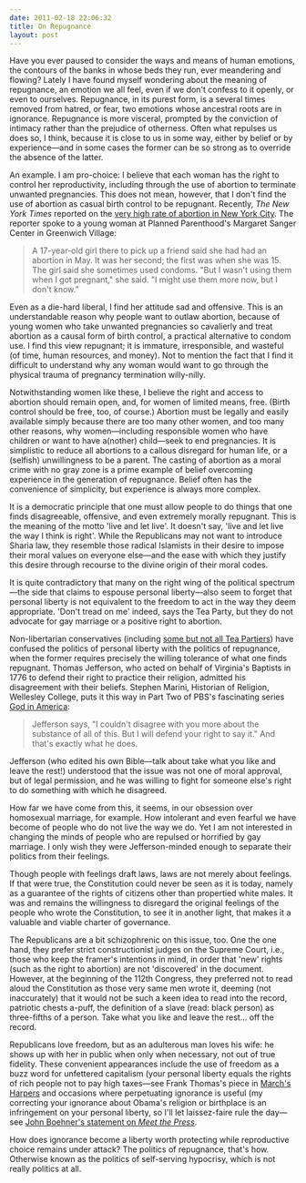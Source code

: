```yaml
---
date: 2011-02-18 22:06:32
title: On Repugnance
layout: post
---
```


Have you ever paused to consider the ways and means of human emotions, the contours of the banks in whose beds they run, ever meandering and flowing? Lately I have found myself wondering about the meaning of repugnance, an emotion we all feel, even if we don't confess to it openly, or even to ourselves. Repugnance, in its purest form, is a several times removed from hatred, or fear, two emotions whose ancestral roots are in ignorance. Repugnance is more visceral, prompted by the conviction of intimacy rather than the prejudice of otherness. Often what repulses us does so, I think, because it is close to us in some way, either by belief or by experience—and in some cases the former can be so strong as to override the absence of the latter.

An example. I am pro-choice: I believe that each woman has the right to control her reproductivity, including through the use of abortion to terminate unwanted pregnancies. This does not mean, however, that I don't find the use of abortion as casual birth control to be repugnant. Recently, *The New York Times* reported on the [very high rate of abortion in New York City](http://www.nytimes.com/2011/02/04/nyregion/04abortion.html). The reporter spoke to a young woman at Planned Parenthood's Margaret Sanger Center in Greenwich Village:

> A 17-year-old girl there to pick up a friend said she had had an abortion in May. It was her second; the first was when she was 15. The girl said she sometimes used condoms. "But I wasn't using them when I got pregnant," she said. "I might use them more now, but I don't know."

Even as a die-hard liberal, I find her attitude sad and offensive. This is an understandable reason why people want to outlaw abortion, because of young women who take unwanted pregnancies so cavalierly and treat abortion as a causal form of birth control, a practical alternative to condom use. I find this view repugnant; it is immature, irresponsible, and wasteful (of time, human resources, and money). Not to mention the fact that I find it difficult to understand why any woman would want to go through the physical trauma of pregnancy termination willy-nilly.

Notwithstanding women like these, I believe the right and access to abortion should remain open, and, for women of limited means, free. (Birth control should be free, too, of course.) Abortion must be legally and easily available simply because there are too many other women, and too many other reasons, why women—including responsible women who have children or want to have a(nother) child—seek to end pregnancies. It is simplistic to reduce all abortions to a callous disregard for human life, or a (selfish) unwillingness to be a parent. The casting of abortion as a moral crime with no gray zone is a prime example of belief overcoming experience in the generation of repugnance. Belief often has the convenience of simplicity, but experience is always more complex.

It is a democratic principle that one must allow people to do things that one finds disagreeable, offensive, and even extremely morally repugnant. This is the meaning of the motto 'live and let live'. It doesn't say, 'live and let live the way I think is right'. While the Republicans may not want to introduce Sharia law, they resemble those radical Islamists in their desire to impose their moral values on everyone else—and the ease with which they justify this desire through recourse to the divine origin of their moral codes.

It is quite contradictory that many on the right wing of the political spectrum—the side that claims to espouse personal liberty—also seem to forget that personal liberty is not equivalent to the freedom to act in the way they deem appropriate. 'Don't tread on me' indeed, says the Tea Party, but they do not advocate for gay marriage or a positive right to abortion.

Non-libertarian conservatives (including [some but not all Tea Partiers](http://www.nytimes.com/2010/03/13/us/politics/13tea.html)) have confused the politics of personal liberty with the politics of repugnance, when the former requires precisely the willing tolerance of what one finds repugnant. Thomas Jefferson, who acted on behalf of Virginia's Baptists in 1776 to defend their right to practice their religion, admitted his disagreement with their beliefs. Stephen Marini, Historian of Religion, Wellesley College, puts it this way in Part Two of PBS's fascinating series [God in America](http://www.pbs.org/godinamerica/transcripts/hour-two.html):

> Jefferson says, "I couldn't disagree with you more about the substance of all of this. But I will defend your right to say it." And that's exactly what he does. 

Jefferson (who edited his own Bible—talk about take what you like and leave the rest!) understood that the issue was not one of moral approval, but of legal permission, and he was willing to fight for someone else's right to do something with which he disagreed.

How far we have come from this, it seems, in our obsession over homosexual marriage, for example. How intolerant and even fearful we have become of people who do not live the way we do. Yet I am not interested in changing the minds of people who are repulsed or horrified by gay marriage. I only wish they were Jefferson-minded enough to separate their politics from their feelings.

Though people with feelings draft laws, laws are not merely about feelings. If that were true, the Constitution could never be seen as it is today, namely as a guarantee of the rights of citizens other than propertied white males. It was and remains the willingness to disregard the original feelings of the people who wrote the Constitution, to see it in another light, that makes it a valuable and viable charter of governance.

The Republicans are a bit schizophrenic on this issue, too. One the one hand, they prefer strict constructionist judges on the Supreme Court, i.e., those who keep the framer's intentions in mind, in order that 'new' rights (such as the right to abortion) are not 'discovered' in the document. However, at the beginning of the 112th Congress, they preferred not to read aloud the Constitution as those very same men wrote it, deeming (not inaccurately) that it would not be such a keen idea to read into the record, patriotic chests a-puff, the definition of a slave (read: black person) as three-fifths of a person. Take what you like and leave the rest... off the record.

Republicans love freedom, but as an adulterous man loves his wife: he shows up with her in public when only when necessary, not out of true fidelity. These convenient appearances include the use of freedom as a buzz word for unfettered capitalism (your personal liberty equals the rights of rich people not to pay high taxes—see Frank Thomas's piece in [March's Harpers](http://www.harpers.org/archive/2011/03/0083329) and occasions where perpetuating ignorance is useful (my correcting your ignorance about Obama's religion or birthplace is an infringement on your personal liberty, so I'll let laissez-faire rule the day—see [John Boehner's statement on _Meet the Press_](http://www.youtube.com/watch?v=FYEqCyYZ0FE).

How does ignorance become a liberty worth protecting while reproductive choice remains under attack? The politics of repugnance, that's how. Otherwise known as the politics of self-serving hypocrisy, which is not really politics at all.
